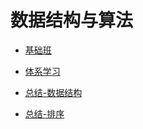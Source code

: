 # 数据结构与算法

- [基础班](夯实基础/数据结构与算法/基础班/)


- [体系学习](夯实基础/数据结构与算法/system/)
- [总结-数据结构](夯实基础/数据结构与算法/summary/DataStructure.md)
- [总结-排序](夯实基础/数据结构与算法/summary/Sorted.md)